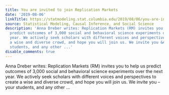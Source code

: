 ```yaml
---
title: You are invited to join Replication Markets
date: '2019-08-06'
linkTitle: https://statmodeling.stat.columbia.edu/2019/08/06/you-are-invited-to-join-replication-markets/
source: Statistical Modeling, Causal Inference, and Social Science
description: 'Anna Dreber writes: Replication Markets (RM) invites you to help us
  predict outcomes of 3,000 social and behavioral science experiments over the next
  year. We actively seek scholars with different voices and perspectives to create
  a wise and diverse crowd, and hope you will join us. We invite you &#8211; your
  students, and any other ...'
disable_comments: true
---
```

Anna Dreber writes: Replication Markets (RM) invites you to help us predict outcomes of 3,000 social and behavioral science experiments over the next year. We actively seek scholars with different voices and perspectives to create a wise and diverse crowd, and hope you will join us. We invite you &#8211; your students, and any other ...